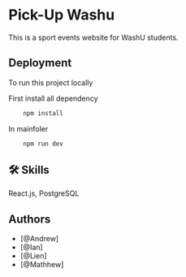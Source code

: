 
# Pick-Up Washu

 This is a sport events website for WashU students. 

## Deployment

To run this project locally

First install all dependency
```bash
    npm install
```

In mainfoler
```bash
    npm run dev
```

## 🛠 Skills
React.js, PostgreSQL


## Authors
- [@Andrew]
- [@Ian]
- [@Lien]
- [@Mathhew]
